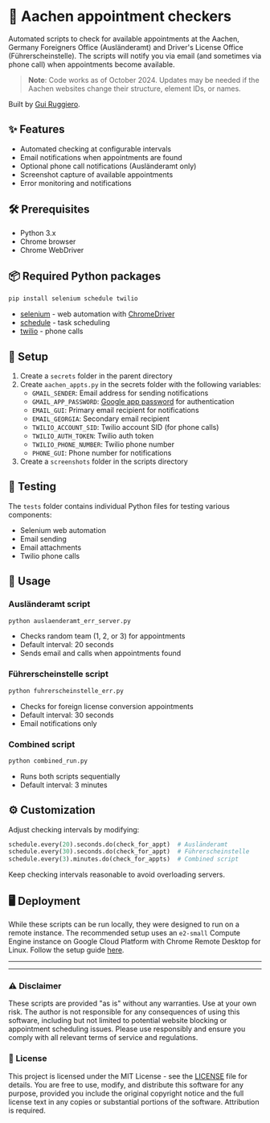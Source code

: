 # 🤖 Aachen appointment checkers

Automated scripts to check for available appointments at the Aachen, Germany Foreigners Office (Ausländeramt) and Driver's License Office (Führerscheinstelle). The scripts will notify you via email (and sometimes via phone call) when appointments become available.

> **Note**: Code works as of October 2024. Updates may be needed if the Aachen websites change their structure, element IDs, or names.

Built by [Gui Ruggiero](https://guiruggiero.com/).

## ✨ Features

- Automated checking at configurable intervals
- Email notifications when appointments are found
- Optional phone call notifications (Ausländeramt only)
- Screenshot capture of available appointments
- Error monitoring and notifications

## 🛠️ Prerequisites

- Python 3.x
- Chrome browser
- Chrome WebDriver

## 📦 Required Python packages

```bash
pip install selenium schedule twilio
```

- [selenium](https://www.selenium.dev/documentation/webdriver/getting_started/install_library/) - web automation with [ChromeDriver](https://googlechromelabs.github.io/chrome-for-testing/)
- [schedule](https://schedule.readthedocs.io/en/stable/installation.html) - task scheduling
- [twilio](https://www.twilio.com/docs/voice/quickstart/python) - phone calls

## 🚀 Setup

1. Create a `secrets` folder in the parent directory
2. Create `aachen_appts.py` in the secrets folder with the following variables:
   - `GMAIL_SENDER`: Email address for sending notifications
   - `GMAIL_APP_PASSWORD`: [Google app password](https://myaccount.google.com/apppasswords) for authentication
   - `EMAIL_GUI`: Primary email recipient for notifications
   - `EMAIL_GEORGIA`: Secondary email recipient
   - `TWILIO_ACCOUNT_SID`: Twilio account SID (for phone calls)
   - `TWILIO_AUTH_TOKEN`: Twilio auth token
   - `TWILIO_PHONE_NUMBER`: Twilio phone number
   - `PHONE_GUI`: Phone number for notifications
3. Create a `screenshots` folder in the scripts directory

## 🧪 Testing

The `tests` folder contains individual Python files for testing various components:
- Selenium web automation
- Email sending
- Email attachments
- Twilio phone calls

## 📝 Usage

### Ausländeramt script
```bash
python auslaenderamt_err_server.py
```
- Checks random team (1, 2, or 3) for appointments
- Default interval: 20 seconds
- Sends email and calls when appointments found

### Führerscheinstelle script
```bash
python fuhrerscheinstelle_err.py
```
- Checks for foreign license conversion appointments
- Default interval: 30 seconds
- Email notifications only

### Combined script
```bash
python combined_run.py
```
- Runs both scripts sequentially
- Default interval: 3 minutes

## ⚙️ Customization

Adjust checking intervals by modifying:
```python
schedule.every(20).seconds.do(check_for_appt)  # Ausländeramt
schedule.every(30).seconds.do(check_for_appt)  # Führerscheinstelle
schedule.every(3).minutes.do(check_for_appts)  # Combined script
```
Keep checking intervals reasonable to avoid overloading servers.

## 🖥️ Deployment

While these scripts can be run locally, they were designed to run on a remote instance. The recommended setup uses an `e2-small` Compute Engine instance on Google Cloud Platform with Chrome Remote Desktop for Linux. Follow the setup guide [here](https://cloud.google.com/architecture/chrome-desktop-remote-on-compute-engine).

---
---

### ⚠️ Disclaimer

These scripts are provided "as is" without any warranties. Use at your own risk. The author is not responsible for any consequences of using this software, including but not limited to potential website blocking or appointment scheduling issues. Please use responsibly and ensure you comply with all relevant terms of service and regulations.

### 📄 License

This project is licensed under the MIT License - see the [LICENSE](LICENSE) file for details. You are free to use, modify, and distribute this software for any purpose, provided you include the original copyright notice and the full license text in any copies or substantial portions of the software. Attribution is required.